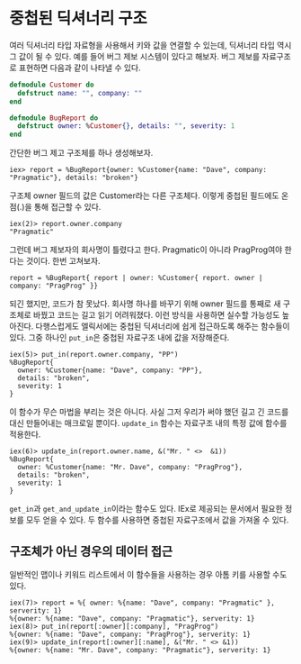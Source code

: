 # 중첩된 딕셔너리 구조

여러 딕셔너리 타입 자료형을 사용해서 키와 값을 연결할 수 있는데, 딕셔너리 타입 역시 그 값이 될 수 있다. 예를 들어 버그 제보 시스템이 있다고 해보자. 버그 제보를 자료구조로 표현하면 다음과 같이 나타낼 수 있다.

```exs
defmodule Customer do
  defstruct name: "", company: ""
end

defmodule BugReport do
  defstruct owner: %Customer{}, details: "", severity: 1
end
```

간단한 버그 제고 구조체를 하나 생성해보자.

```
iex> report = %BugReport{owner: %Customer{name: "Dave", company: "Pragmatic"}, details: "broken"}
```

구조체 owner 필드의 값은 Customer라는 다른 구조체다. 이렇게 중첩된 필드에도 온점(.)을 통해 접근할 수 있다.

```
iex(2)> report.owner.company 
"Pragmatic"
```

그런데 버그 제보자의 회사명이 틀렸다고 한다. Pragmatic이 아니라 PragProg여야 한다는 것이다. 한번 고쳐보자.

```
report = %BugReport{ report | owner: %Customer{ report. owner | company: "PragProg" }}
```

되긴 했지만, 코드가 참 못났다. 회사명 하나를 바꾸기 위해 owner 필드를 통째로 새 구조체로 바꿨고 코드는 길고 읽기 어려워졌다. 이런 방식을 사용하면 실수할 가능성도 높아진다. 다행스럽게도 엘릭서에는 중첩된 딕셔너리에 쉽게 접근하도록 해주는 함수들이 있다. 그중 하나인 `put_in`은 중첩된 자료구조 내에 값을 저장해준다.

```
iex(5)> put_in(report.owner.company, "PP") 
%BugReport{
  owner: %Customer{name: "Dave", company: "PP"},
  details: "broken",
  severity: 1
}
```

이 함수가 무슨 마법을 부리는 것은 아니다. 사실 그저 우리가 써야 했던 길고 긴 코드를 대신 만들어내는 매크로일 뿐이다. `update_in` 함수는 자료구조 내의 특정 값에 함수를 적용한다.

```
iex(6)> update_in(report.owner.name, &("Mr. " <>  &1))
%BugReport{
  owner: %Customer{name: "Mr. Dave", company: "PragProg"},
  details: "broken",
  severity: 1
}
```

`get_in`과 `get_and_update_in`이라는 함수도 있다. IEx로 제공되는 문서에서 필요한 정보를 모두 얻을 수 있다. 두 함수를 사용하면 중첩된 자료구조에서 값을 가져올 수 있다.

## 구조체가 아닌 경우의 데이터 접근

일반적인 맵이나 키워드 리스트에서 이 함수들을 사용하는 경우 아톰 키를 사용할 수도 있다.

```
iex(7)> report = %{ owner: %{name: "Dave", company: "Pragmatic" }, serverity: 1}
%{owner: %{name: "Dave", company: "Pragmatic"}, serverity: 1}
iex(8)> put_in(report[:owner][:company], "PragProg") 
%{owner: %{name: "Dave", company: "PragProg"}, serverity: 1}
iex(9)> update_in(report[:owner][:name], &("Mr. " <> &1)) 
%{owner: %{name: "Mr. Dave", company: "Pragmatic"}, serverity: 1}
```